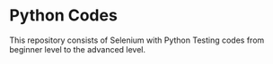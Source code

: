 # Python Codes
This repository consists of Selenium with Python Testing codes from beginner level to the advanced level.
